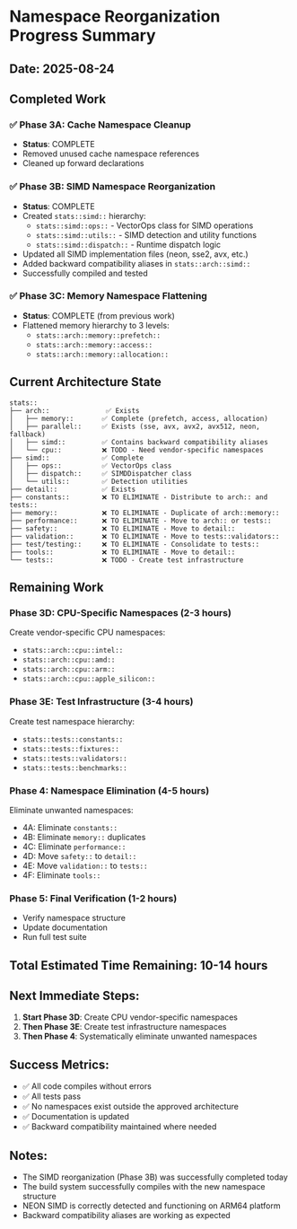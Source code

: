 # Namespace Reorganization Progress Summary

## Date: 2025-08-24

## Completed Work

### ✅ Phase 3A: Cache Namespace Cleanup
- **Status**: COMPLETE
- Removed unused cache namespace references
- Cleaned up forward declarations

### ✅ Phase 3B: SIMD Namespace Reorganization
- **Status**: COMPLETE
- Created `stats::simd::` hierarchy:
  - `stats::simd::ops::` - VectorOps class for SIMD operations
  - `stats::simd::utils::` - SIMD detection and utility functions
  - `stats::simd::dispatch::` - Runtime dispatch logic
- Updated all SIMD implementation files (neon, sse2, avx, etc.)
- Added backward compatibility aliases in `stats::arch::simd::`
- Successfully compiled and tested

### ✅ Phase 3C: Memory Namespace Flattening
- **Status**: COMPLETE (from previous work)
- Flattened memory hierarchy to 3 levels:
  - `stats::arch::memory::prefetch::`
  - `stats::arch::memory::access::`
  - `stats::arch::memory::allocation::`

## Current Architecture State

```
stats::
├── arch::              ✅ Exists
│   ├── memory::       ✅ Complete (prefetch, access, allocation)
│   ├── parallel::     ✅ Exists (sse, avx, avx2, avx512, neon, fallback)
│   ├── simd::         ✅ Contains backward compatibility aliases
│   └── cpu::          ❌ TODO - Need vendor-specific namespaces
├── simd::             ✅ Complete
│   ├── ops::          ✅ VectorOps class
│   ├── dispatch::     ✅ SIMDDispatcher class
│   └── utils::        ✅ Detection utilities
├── detail::           ✅ Exists
├── constants::        ❌ TO ELIMINATE - Distribute to arch:: and tests::
├── memory::           ❌ TO ELIMINATE - Duplicate of arch::memory::
├── performance::      ❌ TO ELIMINATE - Move to arch:: or tests::
├── safety::           ❌ TO ELIMINATE - Move to detail::
├── validation::       ❌ TO ELIMINATE - Move to tests::validators::
├── test/testing::     ❌ TO ELIMINATE - Consolidate to tests::
├── tools::            ❌ TO ELIMINATE - Move to detail::
└── tests::            ❌ TODO - Create test infrastructure
```

## Remaining Work

### Phase 3D: CPU-Specific Namespaces (2-3 hours)
Create vendor-specific CPU namespaces:
- `stats::arch::cpu::intel::`
- `stats::arch::cpu::amd::`
- `stats::arch::cpu::arm::`
- `stats::arch::cpu::apple_silicon::`

### Phase 3E: Test Infrastructure (3-4 hours)
Create test namespace hierarchy:
- `stats::tests::constants::`
- `stats::tests::fixtures::`
- `stats::tests::validators::`
- `stats::tests::benchmarks::`

### Phase 4: Namespace Elimination (4-5 hours)
Eliminate unwanted namespaces:
- 4A: Eliminate `constants::`
- 4B: Eliminate `memory::` duplicates
- 4C: Eliminate `performance::`
- 4D: Move `safety::` to `detail::`
- 4E: Move `validation::` to `tests::`
- 4F: Eliminate `tools::`

### Phase 5: Final Verification (1-2 hours)
- Verify namespace structure
- Update documentation
- Run full test suite

## Total Estimated Time Remaining: 10-14 hours

## Next Immediate Steps:
1. **Start Phase 3D**: Create CPU vendor-specific namespaces
2. **Then Phase 3E**: Create test infrastructure namespaces
3. **Then Phase 4**: Systematically eliminate unwanted namespaces

## Success Metrics:
- ✅ All code compiles without errors
- ✅ All tests pass
- ✅ No namespaces exist outside the approved architecture
- ✅ Documentation is updated
- ✅ Backward compatibility maintained where needed

## Notes:
- The SIMD reorganization (Phase 3B) was successfully completed today
- The build system successfully compiles with the new namespace structure
- NEON SIMD is correctly detected and functioning on ARM64 platform
- Backward compatibility aliases are working as expected
